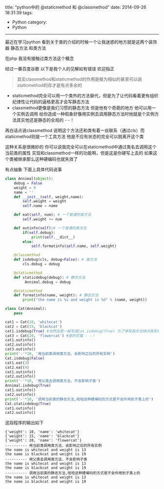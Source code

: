 title: "python中的 @staticmethod 和 @classmethod"
date: 2014-09-26 18:31:39
tags:
- Python
category:
- Python
---
最近在学习python 看到关于类的介绍的时候一个让我迷惑的地方就是这两个装饰器 静态方法 和类方法

在php 我没有接触过类方法这个概念

经过一番百度谷歌 以下是我个人的见解如有错误 欢迎指正

> 其实classmethod和staticmethod的作用是极为相似的甚至可以说staticmethod的存才是有点多余的
- staticmethod完全可以用一个类外的方法替代，但是为了让代码看着更有组织纪律性让代码的逼格更高才会写静态方法
- classmethod更像是我们习惯的静态方法 但是他有个奇葩的地方 他可以用一个实例去调用 给你造成一种假象好像用实例去调用静态方法时他就是个实例方法其实他还是静态的全局的 - -！

再白话点说classmethod 说明这个方法还和类有着一丝联系（通过cls）而staticmethod则是一个工具方法 他是不应有状态的完全可以脱离开这个类

这种关系是很微妙的 你可以说我完全可以在staticmethod中通过类名去调用这个当前类的属性 实现和classmethod一样的功能啊，但是这是你硬写上去的 如果这个类被继承那么这种硬编码也就失效了

有点抽象 下面上具体代码说事
```python
class Annimal(object):
    debug = False
    weight = 0
    name = ''
    def __init__(self, weight,name):
        self.weight = weight
        self.name = name

    def eat(self, num): # 一个普通的类方法
        self.weight += num

    def outinfo(self):# 一个普通的类方法
        if(self.debug):
            print(self.__dict__)
        else:
            self.formatinfo(self.name, self.weight)

    @classmethod
    def isdebug(cls, debug=False): # 类方法
        cls.debug = debug

    @staticmethod
    def staticdebug(debug): # 静态方法
         Annimal.debug = debug

    @staticmethod
    def formatinfo(name, weight): # 静态方法
        print("the name is %s and weight is %d" % (name, weight))

class Cat(Annimal):
    pass

cat1 = Cat(10, 'whitecat')
cat2 = Cat(15, 'blackcat')
cat1.isdebug(True) #当然这里一般写成Cat.isdebug(True) 为了体现类方法特点我写成了用一个实例去调取
cat3 = Cat(20, 'flowercat') #是的花猫 - -！
cat1.outinfo()
cat2.outinfo()
cat3.outinfo()
print('-'*10, '用当前类调用类方法，会影响之后的所有实例')
Cat.isdebug(False)
cat1.eat(3)
cat2.eat(4)
cat1.outinfo()
cat2.outinfo()
print('-'*10, '用父类去调用类方法，不会影响子类')
Annimal.isdebug(True)
cat1.outinfo()
cat2.outinfo()
print('-'*10, '调用当前类的静态方法,哈哈这种硬编码的方式是不会作用到子类上的')
Cat.staticdebug(True)
cat1.outinfo()
cat2.outinfo()

```

这段程序的输出如下

```
{'weight': 10, 'name': 'whitecat'}
{'weight': 15, 'name': 'blackcat'}
{'weight': 20, 'name': 'flowercat'}
---------- 用当前类调用类方法，会影响之后的所有实例
the name is whitecat and weight is 13
the name is blackcat and weight is 19
---------- 用父类去调用类方法，不会影响子类
the name is whitecat and weight is 13
the name is blackcat and weight is 19
---------- 调用当前类的静态方法,哈哈这种硬编码的方式是不会作用到子类上的
the name is whitecat and weight is 13
the name is blackcat and weight is 19
```

